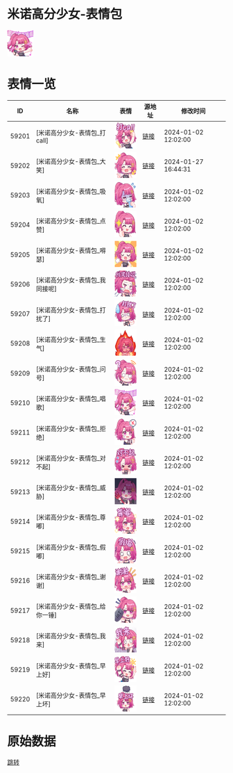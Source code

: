 # 米诺高分少女-表情包

<img src="./cover.png" height="60" alt="cover" />

# 表情一览

|ID|名称|表情|源地址|修改时间|
|----|----|----|----|----|
|59201|[米诺高分少女-表情包_打call]|<img src="./pic/059201_%5B米诺高分少女-表情包_打call%5D.png" height="60" alt="打call"/>|[链接](https://i0.hdslb.com/bfs/garb/fb1fb4443e24fa70455b28a899d685ac2bd07eaf.png)|2024-01-02 12:02:00|
|59202|[米诺高分少女-表情包_大笑]|<img src="./pic/059202_%5B米诺高分少女-表情包_大笑%5D.png" height="60" alt="大笑"/>|[链接](https://i0.hdslb.com/bfs/garb/da98b6a13e6fce8c6b5656bcadb3a57f04c99745.png)|2024-01-27 16:44:31|
|59203|[米诺高分少女-表情包_吸氧]|<img src="./pic/059203_%5B米诺高分少女-表情包_吸氧%5D.png" height="60" alt="吸氧"/>|[链接](https://i0.hdslb.com/bfs/garb/1736943e742f19a1fce806da8d5b4c73539b752d.png)|2024-01-02 12:02:00|
|59204|[米诺高分少女-表情包_点赞]|<img src="./pic/059204_%5B米诺高分少女-表情包_点赞%5D.png" height="60" alt="点赞"/>|[链接](https://i0.hdslb.com/bfs/garb/ae7fa5998c5e815a9928ee536882043935f920df.png)|2024-01-02 12:02:00|
|59205|[米诺高分少女-表情包_嘚瑟]|<img src="./pic/059205_%5B米诺高分少女-表情包_嘚瑟%5D.png" height="60" alt="嘚瑟"/>|[链接](https://i0.hdslb.com/bfs/garb/47546b07563298aa901be36df1a96d90b1260580.png)|2024-01-02 12:02:00|
|59206|[米诺高分少女-表情包_我同接呢]|<img src="./pic/059206_%5B米诺高分少女-表情包_我同接呢%5D.png" height="60" alt="我同接呢"/>|[链接](https://i0.hdslb.com/bfs/garb/0143454e22f069cf80343ae3ace1fd2029f29bd8.png)|2024-01-02 12:02:00|
|59207|[米诺高分少女-表情包_打扰了]|<img src="./pic/059207_%5B米诺高分少女-表情包_打扰了%5D.png" height="60" alt="打扰了"/>|[链接](https://i0.hdslb.com/bfs/garb/95f84704b3dd85be23c2463f26472503512c40b9.png)|2024-01-02 12:02:00|
|59208|[米诺高分少女-表情包_生气]|<img src="./pic/059208_%5B米诺高分少女-表情包_生气%5D.png" height="60" alt="生气"/>|[链接](https://i0.hdslb.com/bfs/garb/73f9dc07dd97756b33e94036e12fefa4df7be7df.png)|2024-01-02 12:02:00|
|59209|[米诺高分少女-表情包_问号]|<img src="./pic/059209_%5B米诺高分少女-表情包_问号%5D.png" height="60" alt="问号"/>|[链接](https://i0.hdslb.com/bfs/garb/691ef4fce58b138a891e4cd6cf77bb0d87dae3d2.png)|2024-01-02 12:02:00|
|59210|[米诺高分少女-表情包_唱歌]|<img src="./pic/059210_%5B米诺高分少女-表情包_唱歌%5D.png" height="60" alt="唱歌"/>|[链接](https://i0.hdslb.com/bfs/garb/8df635048850812c74a6182e76716854f8074eb9.png)|2024-01-02 12:02:00|
|59211|[米诺高分少女-表情包_拒绝]|<img src="./pic/059211_%5B米诺高分少女-表情包_拒绝%5D.png" height="60" alt="拒绝"/>|[链接](https://i0.hdslb.com/bfs/garb/797ec3c772e2ff53e2eb6f06b674c5b193c9ac20.png)|2024-01-02 12:02:00|
|59212|[米诺高分少女-表情包_对不起]|<img src="./pic/059212_%5B米诺高分少女-表情包_对不起%5D.png" height="60" alt="对不起"/>|[链接](https://i0.hdslb.com/bfs/garb/53d61860adf08e89dc1df5cee474b98571211c8d.png)|2024-01-02 12:02:00|
|59213|[米诺高分少女-表情包_威胁]|<img src="./pic/059213_%5B米诺高分少女-表情包_威胁%5D.png" height="60" alt="威胁"/>|[链接](https://i0.hdslb.com/bfs/garb/e2326d791ffdefd9ab65386ae39f0aaea655c5bb.png)|2024-01-02 12:02:00|
|59214|[米诺高分少女-表情包_尊嘟]|<img src="./pic/059214_%5B米诺高分少女-表情包_尊嘟%5D.png" height="60" alt="尊嘟"/>|[链接](https://i0.hdslb.com/bfs/garb/0e57520d97cb99ea2023b5a627a5027086e70749.png)|2024-01-02 12:02:00|
|59215|[米诺高分少女-表情包_假嘟]|<img src="./pic/059215_%5B米诺高分少女-表情包_假嘟%5D.png" height="60" alt="假嘟"/>|[链接](https://i0.hdslb.com/bfs/garb/c215e40b03a9f85725b49b79bec2bdee25e2ec8d.png)|2024-01-02 12:02:00|
|59216|[米诺高分少女-表情包_谢谢]|<img src="./pic/059216_%5B米诺高分少女-表情包_谢谢%5D.png" height="60" alt="谢谢"/>|[链接](https://i0.hdslb.com/bfs/garb/964db64f16149a21cb8a0894ae5d1baf980941b4.png)|2024-01-02 12:02:00|
|59217|[米诺高分少女-表情包_给你一锤]|<img src="./pic/059217_%5B米诺高分少女-表情包_给你一锤%5D.png" height="60" alt="给你一锤"/>|[链接](https://i0.hdslb.com/bfs/garb/72e477f0ea48bbc7a9b6e2fe8dd2d08323953963.png)|2024-01-02 12:02:00|
|59218|[米诺高分少女-表情包_我来]|<img src="./pic/059218_%5B米诺高分少女-表情包_我来%5D.png" height="60" alt="我来"/>|[链接](https://i0.hdslb.com/bfs/garb/bd73a576975e4036b379aaf88428ed096090668e.png)|2024-01-02 12:02:00|
|59219|[米诺高分少女-表情包_早上好]|<img src="./pic/059219_%5B米诺高分少女-表情包_早上好%5D.png" height="60" alt="早上好"/>|[链接](https://i0.hdslb.com/bfs/garb/3953341fd1fd3f6a0378b466f2e411352e8489e6.png)|2024-01-02 12:02:00|
|59220|[米诺高分少女-表情包_早上坏]|<img src="./pic/059220_%5B米诺高分少女-表情包_早上坏%5D.png" height="60" alt="早上坏"/>|[链接](https://i0.hdslb.com/bfs/garb/5de723defe252b6a2103f6bba7b95977c6e5b415.png)|2024-01-02 12:02:00|

# 原始数据

[跳转](./raw.json)

